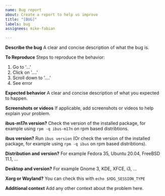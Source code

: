 ```yaml
---
name: Bug report
about: Create a report to help us improve
title: "[BUG]"
labels: bug
assignees: mike-fabian

---
```


**Describe the bug**
A clear and concise description of what the bug is.

**To Reproduce**
Steps to reproduce the behavior:
1. Go to '...'
2. Click on '....'
3. Scroll down to '....'
4. See error

**Expected behavior**
A clear and concise description of what you expected to happen.

**Screenshots or videos**
If applicable, add screenshots or videos to help explain your problem.

**ibus-m17n version?**
Check the version of the installed package, for example using `rpm -q ibus-m17n` on rpm based distribtions.

**ibus version?**
Run `ibus version` (Or check the version of the installed package, for example using `rpm -q ibus` on rpm based distribtions).

**Distribution and version?**
For example Fedora 35, Ubuntu 20.04, FreeBSD 11.1, …

**Desktop and version?**
For example Gnome 3, KDE, XFCE, i3, ...

**Xorg or Wayland?**
You can check this with `echo $XDG_SESSION_TYPE`

**Additional context**
Add any other context about the problem here.

